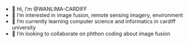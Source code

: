 - 👋 Hi, I’m @WANLIMA-CARDIFF
- 👀 I’m interested in image fusion, remote sensing imagery, environment
- 🌱 I’m currently learning computer science and informatics in cardiff university
- 💞️ I’m looking to collaborate on phthon coding about image fusion

<!---
WANLIMA-CARDIFF/WANLIMA-CARDIFF is a ✨ special ✨ repository because its `README.md` (this file) appears on your GitHub profile.
You can click the Preview link to take a look at your changes.
--->
